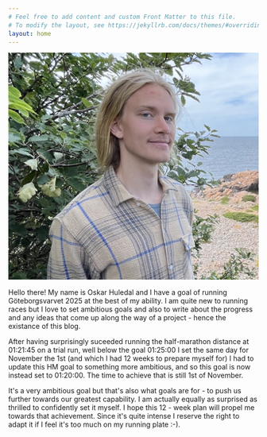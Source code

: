 ```yaml
---
# Feel free to add content and custom Front Matter to this file.
# To modify the layout, see https://jekyllrb.com/docs/themes/#overriding-theme-defaults
layout: home
---
```

<img src="/assets/images/face-me.png" alt="The Runner Running" class="img-small img-right">

Hello there! My name is Oskar Huledal and I have a goal of running Göteborgsvarvet 2025 at the best of my ability. I am quite new to running races but I love to set ambitious goals and also to write about the progress and any ideas that come up along the way of a project - hence the existance of this blog.

After having surprisingly suceeded running the half-marathon distance at 01:21:45 on a trial run, well below the goal 01:25:00 I set the same day for November the 1st (and which I had 12 weeks to prepare myself for) I had to update this HM goal to something more ambitious, and so this goal is now instead set to 01:20:00. The time to achieve that is still 1st of November.

It's a very ambitious goal but that's also what goals are for - to push us further towards our greatest capability. I am actually equally as surprised as thrilled to confidently set it myself. I hope this 12 - week plan will propel me towards that achievement. Since it's quite intense I reserve the right to adapt it if I feel it's too much on my running plate :-).

